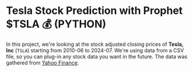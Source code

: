 # Tesla Stock Prediction with Prophet $TSLA 💰 (PYTHON)

In this project, we're looking at the stock adjusted closing prices of **Tesla, Inc** (`TSLA`) starting from 2010-06 to 2024-07. We're using data from a CSV file, so you can plug-in any stock data you want in the future. The data was gathered from [Yahoo Finance](https://finance.yahoo.com/quote/TSLA/history/?period1=1277818200&period2=1721865311&frequency=1wk).
